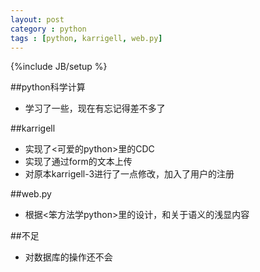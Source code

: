 ```yaml
---
layout: post
category : python
tags : [python, karrigell, web.py]
---
```

{%include JB/setup %}

##python科学计算

* 学习了一些，现在有忘记得差不多了

##karrigell

* 实现了<可爱的python>里的CDC
* 实现了通过form的文本上传
* 对原本karrigell-3进行了一点修改，加入了用户的注册

##web.py

* 根据<笨方法学python>里的设计，和关于语义的浅显内容

##不足

* 对数据库的操作还不会
